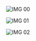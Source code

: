 ![IMG 00](/path/to/img-00.jpg)

![IMG 01](/path/to/img-01.jpg "IMG 01 Title")

![IMG 02](url/to/image-02 "IMG 02 Title")
